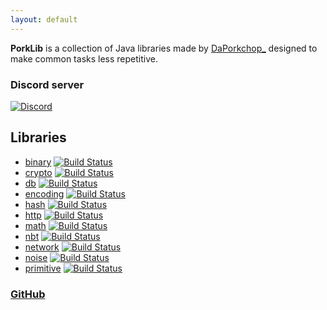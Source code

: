 ```yaml
---
layout: default
---
```


**PorkLib** is a collection of Java libraries made by [DaPorkchop_](https://daporkchop.net) designed to make common tasks less repetitive.  

### Discord server  
[![Discord](https://img.shields.io/discord/428813657816956929.svg)](https://discord.gg/FrBHHCk)

## Libraries

- [binary](https://github.com/PorkLib/binary) [![Build Status](https://jenkins.daporkchop.net/job/PorkLib/job/binary/job/master/badge/icon)](https://jenkins.daporkchop.net/job/PorkLib/job/binary)
- [crypto](https://github.com/PorkLib/crypto) [![Build Status](https://jenkins.daporkchop.net/job/PorkLib/job/crypto/job/master/badge/icon)](https://jenkins.daporkchop.net/job/PorkLib/job/crypto)
- [db](https://github.com/PorkLib/db) [![Build Status](https://jenkins.daporkchop.net/job/PorkLib/job/db/job/master/badge/icon)](https://jenkins.daporkchop.net/job/PorkLib/job/db)
- [encoding](https://github.com/PorkLib/encoding) [![Build Status](https://jenkins.daporkchop.net/job/PorkLib/job/encoding/job/master/badge/icon)](https://jenkins.daporkchop.net/job/PorkLib/job/encoding)
- [hash](https://github.com/PorkLib/hash) [![Build Status](https://jenkins.daporkchop.net/job/PorkLib/job/hash/job/master/badge/icon)](https://jenkins.daporkchop.net/job/PorkLib/job/hash)
- [http](https://github.com/PorkLib/http) [![Build Status](https://jenkins.daporkchop.net/job/PorkLib/job/http/job/master/badge/icon)](https://jenkins.daporkchop.net/job/PorkLib/job/http)
- [math](https://github.com/PorkLib/math) [![Build Status](https://jenkins.daporkchop.net/job/PorkLib/job/math/job/master/badge/icon)](https://jenkins.daporkchop.net/job/PorkLib/job/math)
- [nbt](https://github.com/PorkLib/nbt) [![Build Status](https://jenkins.daporkchop.net/job/PorkLib/job/nbt/job/master/badge/icon)](https://jenkins.daporkchop.net/job/PorkLib/job/nbt)
- [network](https://github.com/PorkLib/network) [![Build Status](https://jenkins.daporkchop.net/job/PorkLib/job/network/job/master/badge/icon)](https://jenkins.daporkchop.net/job/PorkLib/job/network)
- [noise](https://github.com/PorkLib/noise) [![Build Status](https://jenkins.daporkchop.net/job/PorkLib/job/network/job/master/badge/icon)](https://jenkins.daporkchop.net/job/PorkLib/job/noise)
- [primitive](https://github.com/PorkLib/primitive) [![Build Status](https://jenkins.daporkchop.net/job/PorkLib/job/primitive/job/master/badge/icon)](https://jenkins.daporkchop.net/job/PorkLib/job/primitive)

### [GitHub](https://github.com/PorkLib)
